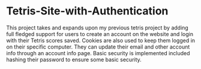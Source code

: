 # Tetris-Site-with-Authentication

This project takes and expands upon my previous tetris project by adding full fledged support for users to create an account on the website and login with their Tetris scores saved. Cookies are also used to keep them logged in on their specific computer. They can update their email and other account info through an account info page. Basic security is implemented included hashing their password to ensure some basic security.
